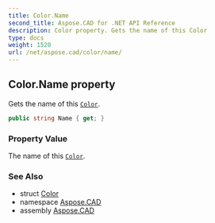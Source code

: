 ```yaml
---
title: Color.Name
second_title: Aspose.CAD for .NET API Reference
description: Color property. Gets the name of this Color
type: docs
weight: 1520
url: /net/aspose.cad/color/name/
---
```

## Color.Name property

Gets the name of this [`Color`](../).

```csharp
public string Name { get; }
```

### Property Value

The name of this [`Color`](../).

### See Also

* struct [Color](../)
* namespace [Aspose.CAD](../../color/)
* assembly [Aspose.CAD](../../../)


